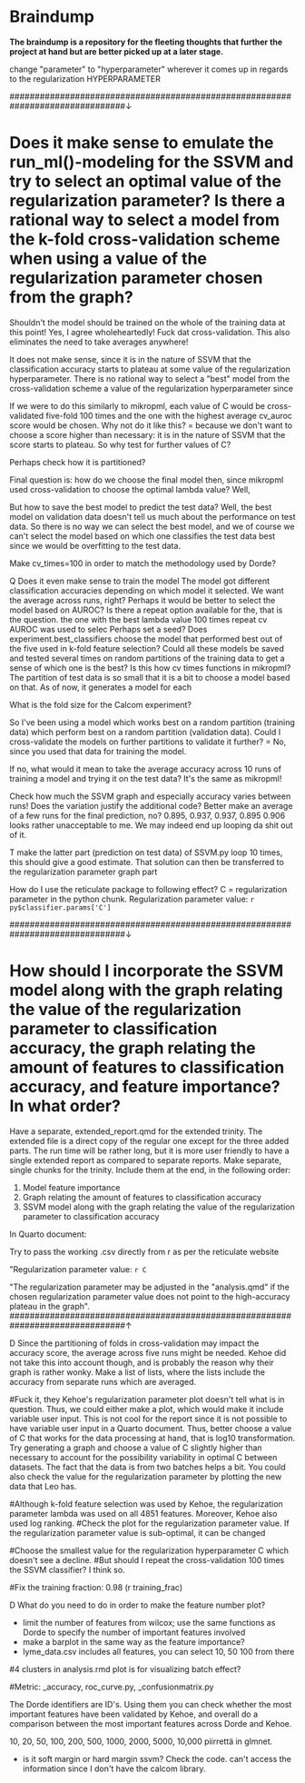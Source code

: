 # Braindump

**The braindump is a repository for the fleeting thoughts that further the project at hand but are better picked up at a later stage.**

change "parameter" to "hyperparameter" wherever it comes up in regards to the regularization HYPERPARAMETER

###############################################################################↓
# Does it make sense to emulate the run_ml()-modeling for the SSVM and try to select an optimal value of the regularization parameter? Is there a rational way to select a model from the k-fold cross-validation scheme when using a value of the regularization parameter chosen from the graph?

Shouldn't the model should be trained on the whole of the training data at this point! Yes, I agree wholeheartedly! Fuck dat cross-validation. This also eliminates the need to take averages anywhere!

It does not make sense, since it is in the nature of SSVM that the classification accuracy starts to plateau at some value of the regularization hyperparameter. There is no rational way to select a "best" model from the cross-validation scheme a value of the regularization hyperparameter since

If we were to do this similarly to mikropml, each value of C would be cross-validated five-fold 100 times and the one with the highest average cv_auroc score would be chosen. Why not do it like this?
= because we don't want to choose a score higher than necessary: it is in the nature of SSVM that the score starts to plateau. So why test for further values of C?

Perhaps check how it is partitioned?

Final question is: how do we choose the final model then, since mikropml used cross-validation to choose the optimal lambda value? Well,

But how to save the best model to predict the test data? Well, the best model on validation data doesn't tell us much about the performance on test data. So there is no way we can select the best model, and we of course we can't select the model based on which one classifies the test data best since we would be overfitting to the test data.

Make cv_times=100 in order to match the methodology used by Dorde?

Q Does it even make sense to train the model
The model got different classification accuracies depending on which model it selected. We want the average across runs, right?
Perhaps it would be better to select the model based on AUROC?
Is there a repeat option available for the, that is the question.
the one with the best lambda value 100 times repeat cv AUROC was used to selec
Perhaps set a seed?
Does experiment.best_classifiers choose the model that performed best out of the five used in k-fold feature selection? Could all these models be saved and tested several times on random partitions of the training data to get a sense of which one is the best?
Is this how cv times functions in mikropml? The partition of test data is so small that it is a bit to choose a model based on that.
As of now, it generates a model for each

What is the fold size for the Calcom experiment?

So I've been using a model which works best on a random partition (training data) which perform best on a random partition (validation data). Could I cross-validate the models on further partitions to validate it further?
= No, since you used that data for training the model.

If no, what would it mean to take the average accuracy across 10 runs of training a model and trying it on the test data? It's the same as mikropml!


Check how much the SSVM graph and especially accuracy varies between runs! Does the variation justify the additional code? Better make an average of a few runs for the final prediction, no? 0.895, 0.937, 0.937, 0.895 0.906
looks rather unacceptable to me. We may indeed end up looping da shit out of it.

T make the latter part (prediction on test data) of SSVM.py loop 10 times, this should give a good estimate. That solution can then be transferred to the regularization parameter graph part

How do I use the reticulate package to following effect? C = regularization parameter in the python chunk.
Regularization parameter value: `r py$classifier.params['C']`

###############################################################################↓
# How should I incorporate the SSVM model along with the graph relating the value of the regularization parameter to classification accuracy, the graph relating the amount of features to classification accuracy, and feature importance? In what order?

Have a separate, extended_report.qmd for the extended trinity. The extended file is a direct copy of the regular one except for the three added parts. The run time will be rather long, but it is more user friendly to have a single extended report as compared to separate reports. Make separate, single chunks for the trinity. Include them at the end, in the following order:

1. Model feature importance
2. Graph relating the amount of features to classification accuracy
3. SSVM model along with the graph relating the value of the regularization parameter to classification accuracy

In Quarto document:

Try to pass the working .csv directly from r as per the reticulate website

"Regularization parameter value: `r C`

"The regularization parameter may be adjusted in the "analysis.qmd" if the chosen regularization parameter value does not point to the high-accuracy plateau in the graph".
###############################################################################↑

D Since the partitioning of folds in cross-validation may impact the accuracy score, the average across five runs might be needed. Kehoe did not take this into account though, and is probably the reason why their graph is rather wonky.
Make a list of lists, where the lists include the accuracy from separate runs which are averaged.

#Fuck it, they Kehoe's regularization parameter plot doesn't tell what is in question. Thus, we could either make a plot, which would make it include variable user input. This is not cool for the report since it is not possible to have variable user input in a Quarto document. Thus, better choose a value of C that works for the data processing at hand, that is log10 transformation. Try generating a graph and choose a value of C slightly higher than necessary to account for the possibility variability in optimal C between datasets. The fact that the data is from two batches helps a bit. You could also check the value for the regularization parameter by plotting the new data that Leo has.

#Although k-fold feature selection was used by Kehoe, the regularization parameter lambda was used on all 4851 features. Moreover, Kehoe also used log ranking.
#Check the plot for the regularization parameter value. If the regularization parameter value is sub-optimal, it can be changed

#Choose the smallest value for the regularization hyperparameter C which doesn't see a decline.
#But should I repeat the cross-validation 100 times the SSVM classifier? I think so.

#Fix the training fraction: 0.98 (r training_frac)

D What do you need to do in order to make the feature number plot?
- limit the number of features from wilcox; use the same functions as Dorde to specify the number of important features involved
- make a barplot in the same way as the feature importance?
- lyme_data.csv includes all features, you can select 10, 50 100 from there


#4 clusters in analysis.rmd plot is for visualizing batch effect?

#Metric: _accuracy, roc_curve.py, _confusionmatrix.py

The Dorde identifiers are ID's. Using them you can check whether the most important features have been validated by Kehoe, and overall do a comparison between the most important features across Dorde and Kehoe.

10, 20, 50, 100, 200, 500, 1000, 2000, 5000, 10,000 piirrettä in glmnet.

- is it soft margin or hard margin ssvm? Check the code.
can't access the information since I don't have the calcom library.
